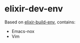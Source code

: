 # elixir-dev-env

Based on [elixir-build-env](https://hub.docker.com/r/easymile/elixir-build-env), contains:

* Emacs-nox
* Vim

